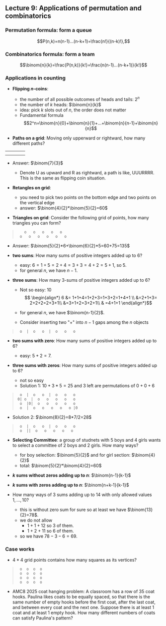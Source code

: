 ## Lecture 9: Applications of permutation and combinatorics
### Permutation formula: form a queue

$$P(n,k)=n(n-1)...(n-k+1)=\frac{n!}{(n-k)!},$$

### Combinatorics formula: form a team

$$\binom{n}{k}=\frac{P(n,k)}{k!}=\frac{n(n-1)...(n-k+1)}{k!}$$

### Applications in counting
* **Flipping $n$-coins**:
    * the number of all possible outcomes of heads and tails: $2^n$
    * the number of $k$ heads: $\binom{n}{k}$
    * idea: pick $k$ slots out of $n$, the order does not matter
    * Fundamental formula
        $$2^n=\binom{n}{0}+\binom{n}{1}+...+\binom{n}{n-1}+\binom{n}{n}$$

* **Paths on a grid**: Moving only upperward or rightward, how many different paths?       

|   |   |   |   |
|---|---|---|---|
|   |   |   |   |
|   |   |   |   |

* Answer: $\binom{7}{3}$
    * Denote U as upward and R as rightward, a path is like, UUURRRR. This is the same as  flipping coin situation. 

* **Retangles on grid**: 
    * you need to pick two points on the bottom edge and two points on the vertical edge
    * answer: $\binom{4}{2}*\binom{5}{2}=60$

* **Triangles on grid**: Consider the following grid of points, how many triangles you can form?
> ```
>    o   o   o   o   o
>  o   o   o   o   o   o
> ```

* Answer:  $\binom{5}{2}*6+\binom{6}{2}*5=60+75=135$

* **two sums**: How many sums of positive integers added up to $6$? 
    * easy: $6=1+5=2+4=3+3=4+2=5+1$, so $5$.
    * for general $n$, we have $n-1$.

* **three sums**: How many $3$-sums of positive integers added up to $6$? 
    * Not so easy: $10$
   $$ \begin{align*}
    6 &= 1+1+4=1+2+3=1+3+2=1+4+1 \\
    &=2+1+3= 2+2+2=2+3+1\\
    &=3+1+2=3+2+1\\
& =4+1+1
\end{align*}$$

    * for general $n$, we have $\binom{n-1}{2}$.
    * Consider inserting two "+" into $n-1$ gaps among the $n$ objects
> ```
>  o  |  o   o  |  o   o   o
> ```

* **two sums with zero**: How many sums of positive integers added up to $6$? 
    * easy: $5+2=7$.

* **three sums with zeros**: How many sums of positive integers added up to $6$? 
    * not so easy
    * Solution 1: $10+3*5=25$ and 3 left are permutations of $0+0+6$
> ```
>  o  |  o   o  |  o   o   o
> 0| o  |  o   o   o   o   o
>  o  |0|  o   o   o   o   o
>  o  |  o   o   o   o   o |0
> ```

* Solution 2: $\binom{8}{2}=8*7/2=28$
> ```
>  o  |  o   o  |  o   o   o
>  o  ||  o   o   o   o   o
> ```

* **Selecting Committee**: a group of studnets with $5$ boys and $4$ girls wants to select a committee of $2$ boys and $2$ girls. How many ways?
    * for boy selection: $\binom{5}{2}$ and for girl section: $\binom{4}{2}$
    * total: $\binom{5}{2}*\binom{4}{2}=60$

* **$k$ sums without zeros adding up to $n$**: $\binom{n-1}{k-1}$
* **$k$ sums with zeros adding up to $n$**: $\binom{n+k-1}{k-1}$
* How many ways of $3$ sums adding up to $14$ with only allowed values $1,...,10$?
    * this is without zero sum for sure so at least we have $\binom{13}{2}=78$.
    * we do not allow 
        * $1+1+12$ so $3$ of them.
        * $1+2+11$ so $6$ of them.
    * so we have $78-3-6=69$.

### Case works
* $4*4$ grid points contains how many squares as its vertices?
> ```
>  o  o  o  o 
>  o  o  o  o 
>  o  o  o  o 
>  o  o  o  o 
> ```
* AMC8 2025 coat hanging problem:
A classroom has a row of 35 coat hooks. Paulina likes coats to be equally spaced, so that there is the same number of empty hooks before the first coat, after the last coat, and between every coat and the next one. Suppose there is at least 1 coat and at least 1 empty hook. How many different numbers of coats can satisfy Paulina's pattern?